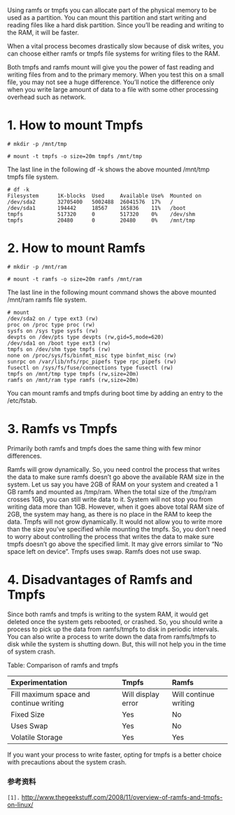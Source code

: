 Using ramfs or tmpfs you can allocate part of the physical memory to be used as a partition. You can mount this partition and start writing and reading files like a hard disk partition. Since you’ll be reading and writing to the RAM, it will be faster.

When a vital process becomes drastically slow because of disk writes, you can choose either ramfs or tmpfs file systems for writing files to the RAM.


Both tmpfs and ramfs mount will give you the power of fast reading and writing files from and to the primary memory. When you test this on a small file, you may not see a huge difference. You’ll notice the difference only when you write large amount of data to a file with some other processing overhead such as network.

# 1. How to mount Tmpfs #
```
# mkdir -p /mnt/tmp

# mount -t tmpfs -o size=20m tmpfs /mnt/tmp
```
The last line in the following df -k shows the above mounted /mnt/tmp tmpfs file system.
```
# df -k
Filesystem      1K-blocks  Used     Available Use%  Mounted on
/dev/sda2       32705400   5002488  26041576  17%   /
/dev/sda1       194442     18567    165836    11%   /boot
tmpfs           517320     0        517320    0%    /dev/shm
tmpfs           20480      0        20480     0%    /mnt/tmp
```

# 2. How to mount Ramfs #
```
# mkdir -p /mnt/ram

# mount -t ramfs -o size=20m ramfs /mnt/ram
```
The last line in the following mount command shows the above mounted /mnt/ram ramfs file system.
```
# mount
/dev/sda2 on / type ext3 (rw)
proc on /proc type proc (rw)
sysfs on /sys type sysfs (rw)
devpts on /dev/pts type devpts (rw,gid=5,mode=620)
/dev/sda1 on /boot type ext3 (rw)
tmpfs on /dev/shm type tmpfs (rw)
none on /proc/sys/fs/binfmt_misc type binfmt_misc (rw)
sunrpc on /var/lib/nfs/rpc_pipefs type rpc_pipefs (rw)
fusectl on /sys/fs/fuse/connections type fusectl (rw)
tmpfs on /mnt/tmp type tmpfs (rw,size=20m)
ramfs on /mnt/ram type ramfs (rw,size=20m)
```
You can mount ramfs and tmpfs during boot time by adding an entry to the /etc/fstab.

# 3. Ramfs vs Tmpfs #

Primarily both ramfs and tmpfs does the same thing with few minor differences.

Ramfs will grow dynamically.  So, you need control the process that writes the data to make sure ramfs doesn’t go above the available RAM size in the system. Let us say you have 2GB of RAM on your system and created a 1 GB ramfs and mounted as /tmp/ram. When the total size of the /tmp/ram crosses 1GB, you can still write data to it.  System will not stop you from writing data more than 1GB. However, when it goes above total RAM size of 2GB, the system may hang, as there is no place in the RAM to keep the data.
Tmpfs will not grow dynamically. It would not allow you to write more than the size you’ve specified while mounting the tmpfs. So, you don’t need to worry about controlling the process that writes the data to make sure tmpfs doesn’t go above the specified limit. It may give errors similar to “No space left on device”.
Tmpfs uses swap.
Ramfs does not use swap.

# 4. Disadvantages of Ramfs and Tmpfs #

Since both ramfs and tmpfs is writing to the system RAM, it would get deleted once the system gets rebooted, or crashed. So, you should write a process to pick up the data from ramfs/tmpfs to disk in periodic intervals. You can also write a process to write down the data from ramfs/tmpfs to disk while the system is shutting down. But, this will not help you in the time of system crash.

Table: Comparison of ramfs and tmpfs

| **Experimentation** | **Tmpfs** | **Ramfs** |
|:--------------------|:----------|:----------|
| Fill maximum space and continue writing | Will display error | Will continue writing |
| Fixed Size | Yes | No |
| Uses Swap | Yes | No |
| Volatile Storage | Yes | Yes |

If you want your process to write faster, opting for tmpfs is a better choice with precautions about the system crash.


### 参考资料 ###
`[1].` http://www.thegeekstuff.com/2008/11/overview-of-ramfs-and-tmpfs-on-linux/<br>